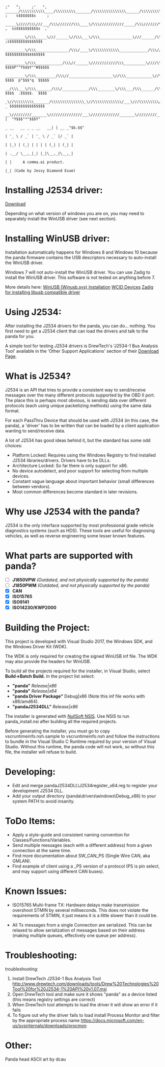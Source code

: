 ```
                                                                                                        ;"   ^;     ;'   ",
______/\\\\\\\\\\\____/\\\\\\\\\_______/\\\\\\\\\\\\\\\______/\\\\\\\\\\_____________/\\\____           ;    s$$$$$$$s     ;
 _____\/////\\\///___/\\\///////\\\____\/\\\///////////_____/\\\///////\\\__________/\\\\\____          ,  ss$$$$$$$$$$s  ,'
  _________\/\\\_____\///______\//\\\___\/\\\_______________\///______/\\\_________/\\\/\\\____         ;s$$$$$$$$$$$$$$$
   _________\/\\\_______________/\\\/____\/\\\\\\\\\\\\_____________/\\\//________/\\\/\/\\\____        $$$$$$$$$$$$$$$$$$
    _________\/\\\____________/\\\//______\////////////\\\__________\////\\\_____/\\\/__\/\\\____      $$$$P""Y$$$Y""W$$$$$
     _________\/\\\_________/\\\//____________________\//\\\____________\//\\\__/\\\\\\\\\\\\\\\\_     $$$$  p"$$$"q  $$$$$
      __/\\\___\/\\\_______/\\\/____________/\\\________\/\\\___/\\\______/\\\__\///////////\\\//__    $$$$  .$$$$$.  $$$$
       _\//\\\\\\\\\_______/\\\\\\\\\\\\\\\_\//\\\\\\\\\\\\\/___\///\\\\\\\\\/_____________\/\\\____  _ $$$$$$$$$$$$$$$$
        __\/////////_______\///////////////___\/////////////_______\/////////_______________\///_____| |  "Y$$$"*"$$$Y"
                                                                                _ __   __ _ _ __   __| | __ _"$b.$$"
                                                                               | '_ \ / _` | '_ \ / _` |/ _` |
                                                                               | |_) | (_| | | | | (_| | (_| |
                                                                               | .__/ \__,_|_| |_|\__,_|\__,_|
                                                                               | |     A comma.ai product.
                                                                               |_| (Code by Jessy Diamond Exum)
```

# Installing J2534 driver:

[Download](https://github.com/commaai/panda/files/4844692/panda.J2534.driver.install.zip)

Depending on what version of windows you are on, you may need to separately install the WinUSB driver (see next section).

# Installing WinUSB driver:

Installation automatically happens for Windows 8 and Windows 10 because the panda
firmware contains the USB descriptors necessary to auto-install the WinUSB driver.

Windows 7 will not auto-install the WinUSB driver. You can use Zadig to install
the WinUSB driver. This software is not tested on anything before 7.

More details here:
[WinUSB (Winusb.sys) Installation](https://docs.microsoft.com/en-us/windows-hardware/drivers/usbcon/winusb-installation)
[WCID Devices](https://github.com/pbatard/libwdi/wiki/WCID-Devices)
[Zadig for installing libusb compatible driver](https://github.com/pbatard/libwdi/wiki/Zadig)

# Using J2534:

After installing the J2534 drivers for the panda, you can do... nothing.
You first need to get a J2534 client that can load the drivers and talk to
the panda for you.

A simple tool for testing J2534 drivers is DrewTech's 'J2534-1 Bus Analysis
Tool' available in the 'Other Support Applications' section of their
[Download Page](http://www.drewtech.com/downloads/#OtherSupportApplications).

# What is J2534?

J2534 is an API that tries to provide a consistent way to send/receive
messages over the many different protocols supported by the OBD II
port. The place this is perhaps most obvious, is sending data over
different protocols (each using unique packetizing methods) using the
same data format.

For each PassThru Device that should be used with J2534 (in this case,
the panda), a 'driver' has to be written that can be loaded by a
client application wanting to send/receive data.

A lot of J2534 has good ideas behind it, but the standard has some odd choices:

* Platform Locked: Requires using the Windows Registry to find installed J2534 libraries/drivers. Drivers have to be DLLs.
* Architecture Locked: So far there is only support for x86.
* No device autodetect, and poor support for selecting from multiple devices.
* Constant vague language about important behavior (small differences between vendors).
* Most common differences become standard in later revisions.

# Why use J2534 with the panda?

J2534 is the only interface supported by most professional grade
vehicle diagnostics systems (such as HDS). These tools are useful for
diagnosing vehicles, as well as reverse engineering some lesser known
features.

# What parts are supported with panda?

- [ ] **J1850VPW** *(Outdated, and not physically supported by the panda)*
- [ ] **J1850PWM** *(Outdated, and not physically supported by the panda)*
- [X] **CAN**
- [X] **ISO15765**
- [X] **ISO9141**
- [X] **ISO14230/KWP2000**

# Building the Project:

This project is developed with Visual Studio 2017, the Windows SDK,
and the Windows Driver Kit (WDK).

The WDK is only required for creating the signed WinUSB inf file. The
WDK may also provide the headers for WinUSB.

To build all the projects required for the installer, in Visual
Studio, select **Build->Batch Build.** In the project list select:

- **"panda"** *Release|x86*
- **"panda"** *Release|x64*
- **"panda Driver Package"** Debug|x86 (Note this inf file works with x86/amd64).
- **"pandaJ2534DLL"** *Release|x86*

The installer is generated with [NullSoft NSIS](http://nsis.sourceforge.net/Main_Page).
Use NSIS to run panda_install.nsi after building all the required projects.

Before generating the installer, you must go to copy vscruntimeinfo.nsh.sample to
vscruntimeinfo.nsh and follow the instructions to bundle in the Visual Studio C
Runtime required by your version of Visual Studio. Without this runtime, the panda
code will not work, so without this file, the installer will refuse to build.

# Developing:

- Edit and merge pandaJ2534DLL\J2534register_x64.reg to register your development J2534 DLL.
- Add your output directory (panda\drivers\windows\Debug_x86) to your system PATH to avoid insanity.

# ToDo Items:

- Apply a style-guide and consistent naming convention for Classes/Functions/Variables.
- Send multiple messages (each with a different address) from a given connection at the same time.
- Find more documentation about SW_CAN_PS (Single Wire CAN, aka GMLAN).
- Find example of client using a _PS version of a protocol (PS is pin select, and may support using different CAN buses).


# Known Issues:

- ISO15765 Multi-frame TX: Hardware delays make transmission overshoot
  STMIN by several milliseconds. This does not violate the requirements
  of STMIN, it just means it is a little slower than it could be.

- All Tx messages from a single Connection are serialized. This can be
  relaxed to allow serialization of messages based on their address
  (making multiple queues, effectively one queue per address).

# Troubleshooting:
troubleshooting:
1. Install DrewTech J2534-1 Bus Analysis Tool
http://www.drewtech.com/downloads/tools/Drew%20Technologies%20Tool%20for%20J2534-1%20API%20v1.07.msi
2. Open DrewTech tool and make sure it shows "panda" as a device listed (this means registry settings are correct)
3. When DrewTech tool attempts to load the driver it will show an error if it fails
4. To figure out why the driver fails to load install Process Monitor and filter by the appropriate process name
https://docs.microsoft.com/en-us/sysinternals/downloads/procmon

# Other:
Panda head ASCII art by dcau